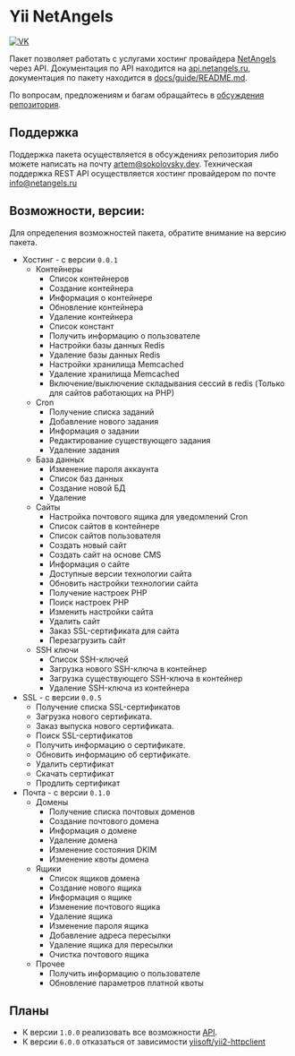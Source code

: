 # Yii NetAngels

[![VK](https://github.com/c7v/c7v/raw/master/src/img/label_vk.svg)](https://vk.com/sokolovsky.artem)

Пакет позволяет работать с услугами хостинг провайдера [NetAngels](https://netangels.ru/?p_ref=u73699) через API.
Документация по API находится на [api.netangels.ru](https://api.netangels.ru), документация по пакету находится
в [docs/guide/README.md](docs/guide/README.md).

По вопросам, предложениям и багам обращайтесь в [обсуждения репозитория](https://github.com/c7v/yii-netangels/discussions).

## Поддержка

Поддержка пакета осуществляется в обсуждениях репозитория либо можете написать на почту artem@sokolovsky.dev.
Техническая поддержка REST API осуществляется хостинг провайдером по почте info@netangels.ru

## Возможности, версии:

Для определения возможностей пакета, обратите внимание на версию пакета.

* Хостинг - с версии `0.0.1`
    * Контейнеры
        * Список контейнеров
        * Создание контейнера
        * Информация о контейнере
        * Обновление контейнера
        * Удаление контейнера
        * Список констант
        * Получить информацию о пользователе
        * Настройки базы данных Redis
        * Удаление базы данных Redis
        * Настройки хранилища Memcached
        * Удаление хранилища Memcached
        * Включение/выключение складывания сессий в redis (Только для сайтов работающих на PHP)
    * Cron
        * Получение списка заданий
        * Добавление нового задания
        * Информация о задании
        * Редактирование существующего задания
        * Удаление задания
    * База данных
        * Изменение пароля аккаунта
        * Список баз данных
        * Создание новой БД
        * Удаление
    * Сайты
        * Настройка почтового ящика для уведомлений Cron
        * Список сайтов в контейнере
        * Список сайтов пользователя
        * Создать новый сайт
        * Создать сайт на основе CMS
        * Информация о сайте
        * Доступные версии технологии сайта
        * Обновить настройки технологии сайта
        * Получение настроек PHP
        * Поиск настроек PHP
        * Изменить настройки сайта
        * Удалить сайт
        * Заказ SSL-сертификата для сайта
        * Перезагрузить сайт
    * SSH ключи
        * Список SSH-ключей
        * Загрузка нового SSH-ключа в контейнер
        * Загрузка существующего SSH-ключа в контейнер
        * Удаление SSH-ключа из контейнера
* SSL - с версии `0.0.5`
    * Получение списка SSL-сертификатов
    * Загрузка нового сертификата.
    * Заказ выпуска нового сертификата.
    * Поиск SSL-сертификатов
    * Получить информацию о сертификате.
    * Обновить информацию об сертификате.
    * Удалить сертификат
    * Скачать сертификат
    * Продлить сертификат
* Почта - с версии `0.1.0`
    * Домены
        * Получение списка почтовых доменов
        * Создание почтового домена
        * Информация о домене
        * Удаление домена
        * Изменение состояния DKIM
        * Изменение квоты домена
    * Ящики
        * Список ящиков домена
        * Создание нового ящика
        * Информация о ящике
        * Изменение почтового ящика
        * Удаление ящика
        * Изменение пароля ящика
        * Добавление адреса пересылки
        * Удаление ящика для пересылки
        * Очистка почтового ящика
    * Прочее
        * Получить информацию о пользователе
        * Обновление параметров платной квоты

## Планы
* К версии `1.0.0` реализовать все возможности [API](https://api.netangels.ru/).
* К версии `6.0.0` отказаться от зависимости [yiisoft/yii2-httpclient](https://github.com/yiisoft/yii2-httpclient)